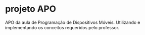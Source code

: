 # projeto APO
APO da aula de Programação de Dispositivos Móveis. Utilizando e implementando os conceitos requeridos pelo professor.
